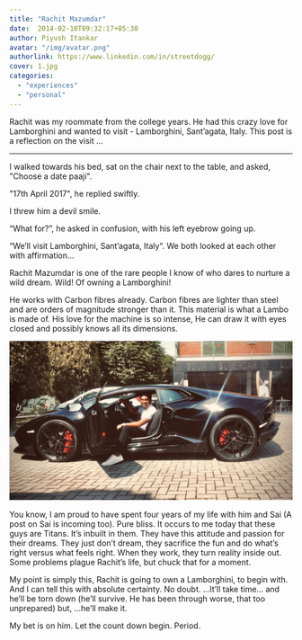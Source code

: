 ```yaml
---
title: "Rachit Mazumdar"
date:  2014-02-10T09:32:17+05:30
author: Piyush Itankar
avatar: "/img/avatar.png"
authorlink: https://www.linkedin.com/in/streetdogg/
cover: 1.jpg
categories:
  - "experiences"
  - "personal"
---
```


Rachit was my roommate from the college years. He had this crazy love for Lamborghini and wanted to visit - Lamborghini, Sant’agata, Italy. This post is a reflection on the visit ...

<!--more-->
---

I walked towards his bed, sat on the chair next to the table, and asked, "Choose a date paaji".

"17th April 2017", he replied swiftly.

I threw him a devil smile.

“What for?”, he asked in confusion, with his left eyebrow going up.

“We’ll visit Lamborghini, Sant’agata, Italy“. We both looked at each other with affirmation…

Rachit Mazumdar is one of the rare people I know of who dares to nurture a wild dream. Wild! Of owning a Lamborghini!

He works with Carbon fibres already. Carbon fibres are lighter than steel and are orders of magnitude stronger than it. This material is what a Lambo is made of. His love for the machine is so intense, He can draw it with eyes closed and possibly knows all its dimensions.

![](2.jpg)

You know, I am proud to have spent four years of my life with him and Sai (A post on Sai is incoming too). Pure bliss. It occurs to me today that these guys are Titans. It’s inbuilt in them. They have this attitude and passion for their dreams. They just don’t dream, they sacrifice the fun and do what’s right versus what feels right. When they work, they turn reality inside out. Some problems plague Rachit’s life, but chuck that for a moment.

My point is simply this, Rachit is going to own a Lamborghini, to begin with. And I can tell this with absolute certainty. No doubt. …It’ll take time… and he’ll be torn down (he’ll survive. He has been through worse, that too unprepared) but, …he’ll make it.

My bet is on him. Let the count down begin. Period.
